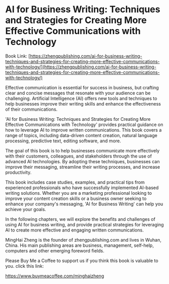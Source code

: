 # AI for Business Writing: Techniques and Strategies for Creating More Effective Communications with Technology

Book Link: [https://zhengpublishing.com/ai-for-business-writing-techniques-and-strategies-for-creating-more-effective-communications-with-technology/](https://zhengpublishing.com/ai-for-business-writing-techniques-and-strategies-for-creating-more-effective-communications-with-technology/)

Effective communication is essential for success in business, but crafting clear and concise messages that resonate with your audience can be challenging. Artificial Intelligence (AI) offers new tools and techniques to help businesses improve their writing skills and enhance the effectiveness of their communications.

'AI for Business Writing: Techniques and Strategies for Creating More Effective Communications with Technology' provides practical guidance on how to leverage AI to improve written communications. This book covers a range of topics, including data-driven content creation, natural language processing, predictive text, editing software, and more.

The goal of this book is to help businesses communicate more effectively with their customers, colleagues, and stakeholders through the use of advanced AI technologies. By adopting these techniques, businesses can improve their messaging, streamline their writing processes, and increase productivity.

This book includes case studies, examples, and practical tips from experienced professionals who have successfully implemented AI-based writing solutions. Whether you are a marketing professional looking to improve your content creation skills or a business owner seeking to enhance your company's messaging, 'AI for Business Writing' can help you achieve your goals.

In the following chapters, we will explore the benefits and challenges of using AI for business writing, and provide practical strategies for leveraging AI to create more effective and engaging written communications.

MingHai Zheng is the founder of zhengpublishing.com and lives in Wuhan, China. His main publishing areas are business, management, self-help, computers and other emerging foreword fields.

Please Buy Me a Coffee to support us if you think this book is valuable to you. click this link:

https://www.buymeacoffee.com/minghaizheng
